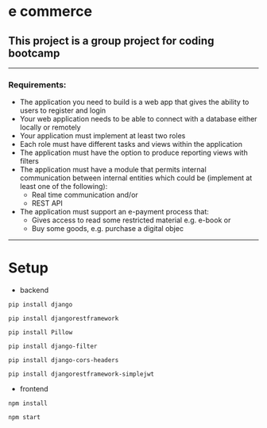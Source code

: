 # e commerce

## This project is a group project for coding bootcamp
---
### Requirements:
- The application you need to build is a web app that gives the ability 
to users to register and login 
- Your web application needs to be able to connect with a database 
either locally or remotely 
- Your application must implement at least two roles 
- Each role must have different tasks and views within the application 
- The application must have the option to produce reporting views 
with filters 
- The application must have a module that permits internal 
communication between internal entities which could be 
(implement at least one of the following):
   + Real time communication and/or
   + REST API
- The application must support an e-payment process that: 
  + Gives access to read some restricted material e.g. e-book or
  + Buy some goods, e.g. purchase a digital objec
---
# Setup

- backend
```
pip install django
```
```
pip install djangorestframework
```
```
pip install Pillow
```
```
pip install django-filter
```
```
pip install django-cors-headers
```
```
pip install djangorestframework-simplejwt
```
- frontend
```
npm install
```
```
npm start
```
